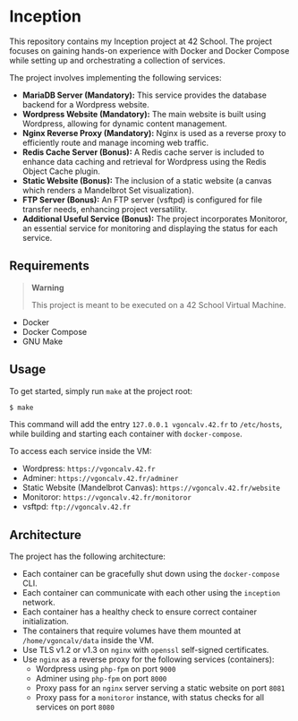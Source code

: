 # Inception
This repository contains my Inception project at 42 School. The project focuses on gaining hands-on experience with Docker and Docker Compose while setting up and orchestrating a collection of services.

The project involves implementing the following services:

- **MariaDB Server (Mandatory):** This service provides the database backend for a Wordpress website.
- **Wordpress Website (Mandatory):** The main website is built using Wordpress, allowing for dynamic content management.
- **Nginx Reverse Proxy (Mandatory):** Nginx is used as a reverse proxy to efficiently route and manage incoming web traffic.
- **Redis Cache Server (Bonus):** A Redis cache server is included to enhance data caching and retrieval for Wordpress using the Redis Object Cache plugin.
- **Static Website (Bonus):** The inclusion of a static website (a canvas which renders a Mandelbrot Set visualization).
- **FTP Server (Bonus):** An FTP server (vsftpd) is configured for file transfer needs, enhancing project versatility.
- **Additional Useful Service (Bonus):** The project incorporates Monitoror, an essential service for monitoring and displaying the status for each service.

## Requirements
> **Warning**
>
> This project is meant to be executed on a 42 School Virtual Machine.

- Docker
- Docker Compose
- GNU Make

## Usage
To get started, simply run `make` at the project root:

```sh
$ make
```

This command will add the entry `127.0.0.1 vgoncalv.42.fr` to `/etc/hosts`, while building and starting each container with `docker-compose`.

To access each service inside the VM:

- Wordpress: `https://vgoncalv.42.fr`
- Adminer: `https://vgoncalv.42.fr/adminer`
- Static Website (Mandelbrot Canvas): `https://vgoncalv.42.fr/website`
- Monitoror: `https://vgoncalv.42.fr/monitoror`
- vsftpd: `ftp://vgoncalv.42.fr`

## Architecture
The project has the following architecture:

- Each container can be gracefully shut down using the `docker-compose` CLI.
- Each container can communicate with each other using the `inception` network.
- Each container has a healthy check to ensure correct container initialization.
- The containers that require volumes have them mounted at `/home/vgoncalv/data` inside the VM.
- Use TLS v1.2 or v1.3 on `nginx` with `openssl` self-signed certificates.
- Use `nginx` as a reverse proxy for the following services (containers):
  - Wordpress using `php-fpm` on port `9000`
  - Adminer using `php-fpm` on port `8000`
  - Proxy pass for an `nginx` server serving a static website on port `8081`
  - Proxy pass for a `monitoror` instance, with status checks for all services on port `8080`
